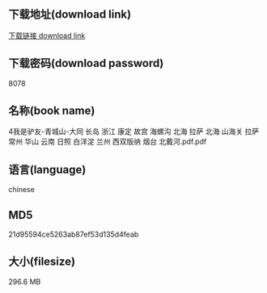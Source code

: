 ## 下载地址(download link)
[下载链接 download link](https://voluble-croquembouche-d321dc.netlify.app/?s=4%E6%88%91%E6%98%AF%E9%A9%B4%E5%8F%8B-%E9%9D%92%E5%9F%8E%E5%B1%B1-%E5%A4%A7%E5%90%8C+%E9%95%BF%E5%B2%9B+%E6%B5%99%E6%B1%9F+%E5%BA%B7%E5%AE%9A+%E6%95%85%E5%AE%AB+%E6%B5%B7%E8%9E%BA%E6%B2%9F+%E5%8C%97%E6%B5%B7+%E6%8B%89%E8%90%A8+%E5%8C%97%E6%B5%B7+%E5%B1%B1%E6%B5%B7%E5%85%B3+%E6%8B%89%E8%90%A8+%E5%B8%B8%E5%B7%9E+%E5%8D%8E%E5%B1%B1+%E4%BA%91%E5%8D%97+%E6%97%A5%E7%85%A7+%E7%99%BD%E6%B4%8B%E6%B7%80+%E5%85%B0%E5%B7%9E+%E8%A5%BF%E5%8F%8C%E7%89%88%E7%BA%B3+%E7%83%9F%E5%8F%B0+%E5%8C%97%E6%88%B4%E6%B2%B3.pdf)

## 下载密码(download password)
8078

## 名称(book name)
4我是驴友-青城山-大同 长岛 浙江 康定 故宫 海螺沟 北海 拉萨 北海 山海关 拉萨 常州 华山 云南 日照 白洋淀 兰州 西双版纳 烟台 北戴河.pdf.pdf

## 语言(language)
chinese

## MD5
21d95594ce5263ab87ef53d135d4feab

## 大小(filesize)
296.6 MB

